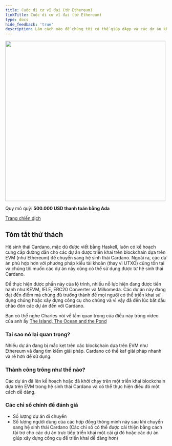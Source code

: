 ```yaml
---
title: Cuộc di cư vĩ đại (từ Ethereum)
linkTitle: Cuộc di cư vĩ đại (từ Ethereum)
type: docs
hide_feedback: 'true'
description: Làm cách nào để chúng tôi có thể giúp dApp và các dự án khác mở rộng hoặc chuyển hoàn toàn từ Ethereum sang Cardano một cách dễ dàng và nhanh chóng?
---
```


<img src="https://cardano.ideascale.com/community-library/accounts/93/936143/Public/02-The-Great-Migration-from-Ethereum-d703ec.png" style="width:500px;height500px">

Quy mô quỹ: **500.000 USD thanh toán bằng Ada**

[Trang chiến dịch](https://cardano.ideascale.com/c/campaigns/26593/about)

## Tóm tắt thử thách

Hệ sinh thái Cardano, mặc dù được viết bằng Haskell, luôn có kế hoạch cung cấp đường dẫn cho các dự án được triển khai trên blockchain dựa trên EVM (như Ethereum) để chuyển sang hệ sinh thái Cardano. Ngoài ra, các dự án phù hợp hơn với phương pháp kiểu tài khoản (thay vì UTXO) cũng tồn tại và chúng tôi muốn các dự án này cũng có thể sử dụng được từ hệ sinh thái Cardano.

Để thực hiện được phần này của lộ trình, nhiều nỗ lực hiện đang được tiến hành như KEVM, IELE, ERC20 Converter và Milkomeda. Các dự án này đang đạt đến điểm mà chúng đủ trưởng thành để mọi người có thể triển khai sử dụng chúng hoặc xây dựng công cụ cho chúng và vì vậy đã đến lúc bắt đầu chào đón các dự án đến với Cardano.

Bạn có thể nghe Charles nói về tầm quan trọng của điều này trong video của anh ấy [The Island, The Ocean and the Pond](https://www.youtube.com/watch?v=k8a6tX53YPs)

### Tại sao nó lại quan trọng?

Nhiều dự án đang bị mắc kẹt trên các blockchain dựa trên EVM như Ethereum và đang tìm kiếm giải pháp. Cardano có thể kaf giải pháp nhanh và rẻ hơn để sử dụng.

### Thành công trông như thế nào?

Các dự án đã lên kế hoạch hoặc đã khởi chạy trên một triển khai blockchain dựa trên EVM trong hệ sinh thái Cardano và có thể thực hiện điều đó một cách dễ dàng.

### Các chỉ số chính để đánh giá

- Số lượng dự án di chuyển
- Số lượng người dùng của các hợp đồng thông minh này sau khi chuyển sang hệ sinh thái Cardano (Các chỉ số có thể được cải thiện bằng cách tài trợ cho các dự án trực tiếp triển khai một cái gì đó hoặc các dự án giúp xây dựng công cụ để triển khai dễ dàng hơn)
